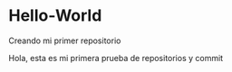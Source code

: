 # Hello-World
Creando mi primer repositorio

Hola, esta es mi primera prueba de repositorios y commit
